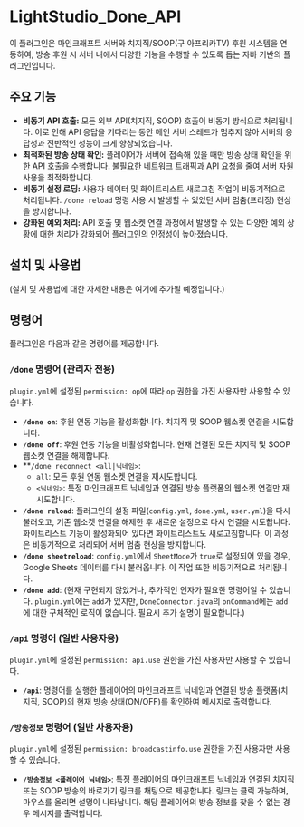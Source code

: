 # LightStudio_Done_API

이 플러그인은 마인크래프트 서버와 치지직/SOOP(구 아프리카TV) 후원 시스템을 연동하여, 방송 후원 시 서버 내에서 다양한 기능을 수행할 수 있도록 돕는 자바 기반의 플러그인입니다.

## 주요 기능

*   **비동기 API 호출:** 모든 외부 API(치지직, SOOP) 호출이 비동기 방식으로 처리됩니다. 이로 인해 API 응답을 기다리는 동안 메인 서버 스레드가 멈추지 않아 서버의 응답성과 전반적인 성능이 크게 향상되었습니다.
*   **최적화된 방송 상태 확인:** 플레이어가 서버에 접속해 있을 때만 방송 상태 확인을 위한 API 호출을 수행합니다. 불필요한 네트워크 트래픽과 API 요청을 줄여 서버 자원 사용을 최적화합니다.
*   **비동기 설정 로딩:** 사용자 데이터 및 화이트리스트 새로고침 작업이 비동기적으로 처리됩니다. `/done reload` 명령 사용 시 발생할 수 있었던 서버 멈춤(프리징) 현상을 방지합니다.
*   **강화된 예외 처리:** API 호출 및 웹소켓 연결 과정에서 발생할 수 있는 다양한 예외 상황에 대한 처리가 강화되어 플러그인의 안정성이 높아졌습니다.

## 설치 및 사용법

(설치 및 사용법에 대한 자세한 내용은 여기에 추가될 예정입니다.)

## 명령어

플러그인은 다음과 같은 명령어를 제공합니다.

### `/done` 명령어 (관리자 전용)

`plugin.yml`에 설정된 `permission: op`에 따라 `op` 권한을 가진 사용자만 사용할 수 있습니다.

*   **`/done on`**: 후원 연동 기능을 활성화합니다. 치지직 및 SOOP 웹소켓 연결을 시도합니다.
*   **`/done off`**: 후원 연동 기능을 비활성화합니다. 현재 연결된 모든 치지직 및 SOOP 웹소켓 연결을 해제합니다.
*   **`/done reconnect <all|닉네임>`:
    *   `all`: 모든 후원 연동 웹소켓 연결을 재시도합니다.
    *   `<닉네임>`: 특정 마인크래프트 닉네임과 연결된 방송 플랫폼의 웹소켓 연결만 재시도합니다.
*   **`/done reload`**: 플러그인의 설정 파일(`config.yml`, `done.yml`, `user.yml`)을 다시 불러오고, 기존 웹소켓 연결을 해제한 후 새로운 설정으로 다시 연결을 시도합니다. 화이트리스트 기능이 활성화되어 있다면 화이트리스트도 새로고침합니다. 이 과정은 비동기적으로 처리되어 서버 멈춤 현상을 방지합니다.
*   **`/done sheetreload`**: `config.yml`에서 `SheetMode`가 `true`로 설정되어 있을 경우, Google Sheets 데이터를 다시 불러옵니다. 이 작업 또한 비동기적으로 처리됩니다.
*   **`/done add`**: (현재 구현되지 않았거나, 추가적인 인자가 필요한 명령어일 수 있습니다. `plugin.yml`에는 `add`가 있지만, `DoneConnector.java`의 `onCommand`에는 `add`에 대한 구체적인 로직이 없습니다. 필요시 추가 설명이 필요합니다.)

### `/api` 명령어 (일반 사용자용)

`plugin.yml`에 설정된 `permission: api.use` 권한을 가진 사용자만 사용할 수 있습니다.

*   **`/api`**: 명령어를 실행한 플레이어의 마인크래프트 닉네임과 연결된 방송 플랫폼(치지직, SOOP)의 현재 방송 상태(ON/OFF)를 확인하여 메시지로 출력합니다.

### `/방송정보` 명령어 (일반 사용자용)

`plugin.yml`에 설정된 `permission: broadcastinfo.use` 권한을 가진 사용자만 사용할 수 있습니다.

*   **`/방송정보 <플레이어 닉네임>`**: 특정 플레이어의 마인크래프트 닉네임과 연결된 치지직 또는 SOOP 방송의 바로가기 링크를 채팅으로 제공합니다. 링크는 클릭 가능하며, 마우스를 올리면 설명이 나타납니다. 해당 플레이어의 방송 정보를 찾을 수 없는 경우 메시지를 출력합니다.